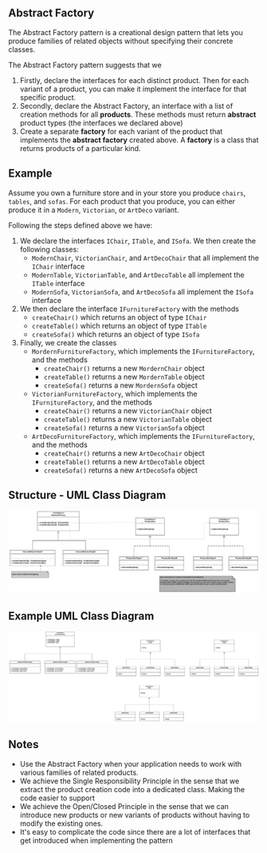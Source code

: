 ## Abstract Factory

The Abstract Factory pattern is a creational design pattern that lets you produce families of related objects without specifying their concrete classes. 

The Abstract Factory pattern suggests that we 
1. Firstly, declare the interfaces for each distinct product. Then for each variant of a product, you can make it implement the interface for that specific product. 
2. Secondly, declare the Abstract Factory, an interface with a list of creation methods for all **products**. These methods must return **abstract** product types (the interfaces we declared above)
3. Create a separate **factory** for each variant of the product that implements the **abstract factory** created above. A **factory** is a class that returns products of a particular kind.

## Example
Assume you own a furniture store and in your store you produce `chairs`, `tables`, and `sofas`. For each product that you produce, you can either produce it in a `Modern`, `Victorian`, or `ArtDeco` variant. 

Following the steps defined above we have:
1. We declare the interfaces `IChair`, `ITable`, and `ISofa`. We then create the following classes:
    - `ModernChair`, `VictorianChair`, and `ArtDecoChair` that all 
    implement the `IChair` interface
    - `ModernTable`, `VictorianTable`, and `ArtDecoTable` all implement the `ITable` interface
    - `ModernSofa`, `VictorianSofa`, and `ArtDecoSofa` all implement the `ISofa` interface
2. We then declare the interface `IFurnitureFactory` with the methods
    - `createChair()` which returns an object of type `IChair`
    - `createTable()` which returns an object of type `ITable`
    - `createSofa()` which returns an object of type `ISofa`
3. Finally, we create the classes 
    - `MordernFurnitureFactory`, which implements the `IFurnitureFactory`, and the methods
        - `createChair()` returns a new `MordernChair` object
        - `createTable()` returns a new `MordernTable` object
        - `createSofa()` returns a new `MordernSofa` object
    - `VictorianFurnitureFactory`, which implements the `IFurnitureFactory`, and the methods
        - `createChair()` returns a new `VictorianChair` object
        - `createTable()` returns a new `VictorianTable` object
        - `createSofa()` returns a new `VictorianSofa` object
    - `ArtDecoFurnitureFactory`, which implements the `IFurnitureFactory`, and the methods
        - `createChair()` returns a new `ArtDecoChair` object
        - `createTable()` returns a new `ArtDecoTable` object
        - `createSofa()` returns a new `ArtDecoSofa` object

## Structure - UML Class Diagram
![abstract-factory-class-diagram](../assets/abstract-factory.png)

## Example UML Class Diagram
![abstract-factory-example-class-diagram](../assets/abstract-factory-example.png)

## Notes
- Use the Abstract Factory when your application needs to work with various families of related products.
- We achieve the Single Responsibility Principle in the sense that we extract the product creation code into a dedicated class. Making the code easier to support
- We achieve the Open/Closed Principle in the sense that we can introduce new products or new variants of products without having to modify the existing ones.
- It's easy to complicate the code since there are a lot of interfaces that get introduced when implementing the pattern
